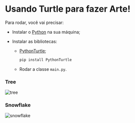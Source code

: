 # Usando Turtle para fazer Arte!

Para rodar, você vai precisar:

- Instalar o [Python](https://python.org.br/instalacao-windows/) na sua máquina;  

- Instalar as bibliotecas:

    - [PythonTurtle](https://pypi.org/project/PythonTurtle/);

        ```python
        pip install PythonTurtle
        ```

    - Rodar a classe `main.py`.


### Tree
![tree](https://user-images.githubusercontent.com/45864414/123875637-6b6de380-d910-11eb-9927-7391fa315fb6.png)


### Snowflake
![snowflake](https://user-images.githubusercontent.com/45864414/123876270-6f4e3580-d911-11eb-894c-ad180705455f.png)

